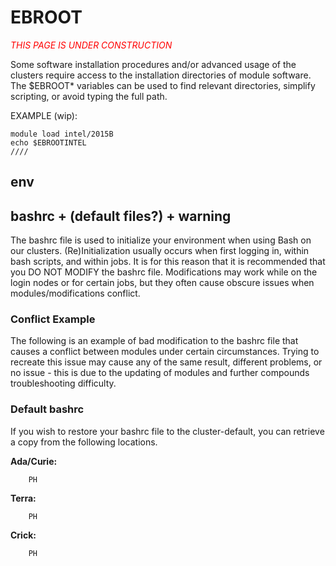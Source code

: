 # EBROOT

<font color=red> *THIS PAGE IS UNDER CONSTRUCTION*</font>


Some software installation procedures and/or advanced usage of the
clusters require access to the installation directories of module
software. The $EBROOT\* variables can be used to find relevant
directories, simplify scripting, or avoid typing the full path.

EXAMPLE (wip):

    module load intel/2015B
    echo $EBROOTINTEL
    ////

## env

## bashrc + (default files?) + warning

The bashrc file is used to initialize your environment when using Bash
on our clusters. (Re)Initialization usually occurs when first logging
in, within bash scripts, and within jobs. It is for this reason that it
is recommended that you DO NOT MODIFY the bashrc file. Modifications may
work while on the login nodes or for certain jobs, but they often cause
obscure issues when modules/modifications conflict.

### Conflict Example

The following is an example of bad modification to the bashrc file that
causes a conflict between modules under certain circumstances. Trying to
recreate this issue may cause any of the same result, different
problems, or no issue - this is due to the updating of modules and
further compounds troubleshooting difficulty.

### Default bashrc

If you wish to restore your bashrc file to the cluster-default, you can
retrieve a copy from the following locations.

**Ada/Curie:**

`    PH`

**Terra:**

`    PH`  

**Crick:**

`    PH `
